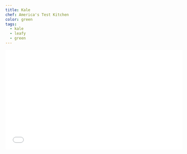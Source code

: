 ```yaml
---
title: Kale
chef: America's Test Kitchen
color: green
tags:
  - kale
  - leafy
  - green
---
```


<iframe width="560" height="315" src="//www.youtube.com/embed/1kzI3FwDLyk" frameborder="0" allowfullscreen></iframe>
